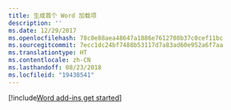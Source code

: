 ```yaml
---
title: 生成首个 Word 加载项
description: ''
ms.date: 12/29/2017
ms.openlocfilehash: 78c0e88aea48647a1886e7612708b37c0cef11bc
ms.sourcegitcommit: 7ecc1dc24bf7488b53117d7a83ad60e952a6f7aa
ms.translationtype: HT
ms.contentlocale: zh-CN
ms.lasthandoff: 08/23/2018
ms.locfileid: "19438541"
---
```

[!include[Word add-ins get started](../includes/file-get-started-word.md)]